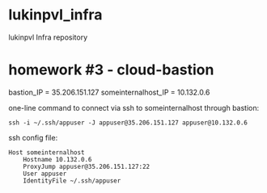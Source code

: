 # lukinpvl_infra
lukinpvl Infra repository

# homework #3 - cloud-bastion

bastion_IP = 35.206.151.127
someinternalhost_IP = 10.132.0.6

one-line command to connect via ssh to someinternalhost through bastion:

    ssh -i ~/.ssh/appuser -J appuser@35.206.151.127 appuser@10.132.0.6

ssh config file:

    Host someinternalhost
    	Hostname 10.132.0.6
    	ProxyJump appuser@35.206.151.127:22
    	User appuser
    	IdentityFile ~/.ssh/appuser
